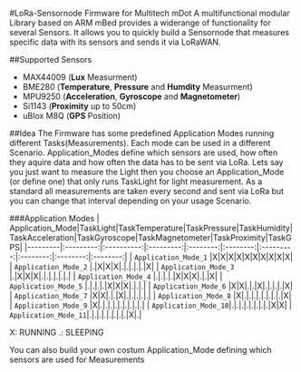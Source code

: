 #LoRa-Sensornode Firmware for Multitech mDot
A multifunctional modular Library based on ARM mBed provides a widerange of functionality for several Sensors. 
It allows you to quickly build a Sensornode that measures specific data with its sensors and sends it via LoRaWAN.

##Supported Sensors
+ MAX44009 (**Lux** Measurment)
+ BME280 (**Temperature**, **Pressure** and **Humdity** Measurment)
+ MPU9250 (**Acceleration**, **Gyroscope** and **Magnetometer**)
+ Si1143 (**Proximity** up to 50cm)
+ uBlox M8Q (**GPS** Position)

##Idea
The Firmware has some predefined Application Modes running different Tasks(Measurements). Each mode can be used in a different Scenario. Application_Modes define which sensors are used, how often they aquire data and how often the data has to be sent via LoRa.
Lets say you just want to measure the Light then you choose an Application_Mode (or define one) that only runs TaskLight for light measurement. As a standard all measurements are taken every second and sent via LoRa but you can change that interval depending on your usage Scenario.

###Application Modes
| Application_Mode|TaskLight|TaskTemperature|TaskPressure|TaskHumidity|TaskAcceleration|TaskGyroscope|TaskMagnetometer|TaskProximity|TaskGPS|
|---------|:---------:|:----------:|:---------:|:--------:|:--------:|:---------:|:--------:|:--------:|:--------:|
| `Application_Mode_1` |X|X|X|X|X|X|X|X|X|X|
| `Application_Mode_2` |.|X|X|X|.|.|.|.|.|X|
| `Application_Mode_3` |.|X|X|X|.|.|.|.|.|.|
| `Application_Mode_4` |.|.|.|.|X|X|X|.|.|X|
| `Application_Mode_5` |.|.|.|.|X|X|X|.|.|.|
| `Application_Mode_6` |X|X|.|.|X|.|.|.|.|X|
| `Application_Mode_7` |X|X|.|.|X|.|.|.|.|.|
| `Application_Mode_8` |X|.|.|.|.|.|.|.|.|X|
| `Application_Mode_9` |X|.|.|.|.|.|.|.|.|.|
| `Application_Mode_10`|.|.|.|.|.|.|.|.|X|X|
| `Application_Mode_11`|.|.|.|.|.|.|.|.|X|.|

 X: RUNNING
 .: SLEEPING

You can also build your own costum Application_Mode defining which sensors are used for Measurements
